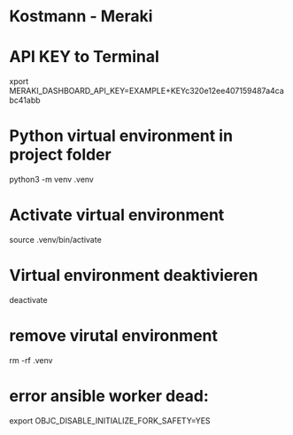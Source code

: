 # Kostmann - Meraki
# API KEY to Terminal
xport MERAKI_DASHBOARD_API_KEY=EXAMPLE+KEYc320e12ee407159487a4cabc41abb

# Python virtual environment in project folder
python3 -m venv .venv

# Activate virtual environment
source .venv/bin/activate

# Virtual environment deaktivieren
deactivate

# remove virutal environment
rm -rf .venv

# error ansible worker dead:
export OBJC_DISABLE_INITIALIZE_FORK_SAFETY=YES


